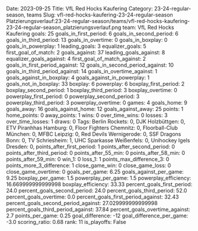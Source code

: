 Date: 2023-09-25
Title: VfL Red Hocks Kaufering
Category: 23-24-regular-season, teams
Slug: vfl-red-hocks-kaufering-23-24-regular-season
Platzierungsverlauf:23-24-regular-season/teams/vfl-red-hocks-kaufering-23-24-regular-season_platzierungsverlauf.png
team: VfL Red Hocks Kaufering
goals: 25
goals_in_first_period: 6
goals_in_second_period: 6
goals_in_third_period: 13
goals_in_overtime: 0
goals_in_boxplay: 0
goals_in_powerplay: 1
leading_goals: 3
equalizer_goals: 5
first_goal_of_match: 2
goals_against: 37
leading_goals_against: 8
equalizer_goals_against: 4
first_goal_of_match_against: 2
goals_in_first_period_against: 12
goals_in_second_period_against: 10
goals_in_third_period_against: 14
goals_in_overtime_against: 1
goals_against_in_boxplay: 4
goals_against_in_powerplay: 1
goals_not_in_boxplay: 33
boxplay: 6
powerplay: 6
boxplay_first_period: 2
boxplay_second_period: 1
boxplay_third_period: 3
boxplay_overtime: 0
powerplay_first_period: 0
powerplay_second_period: 3
powerplay_third_period: 3
powerplay_overtime: 0
games: 4
goals_home: 9
goals_away: 16
goals_against_home: 12
goals_against_away: 25
points: 1
home_points: 0
away_points: 1
wins: 0
over_time_wins: 0
losses: 3
over_time_losses: 1
draws: 0
Tags:  Berlin Rockets: 0,  DJK Holzbüttgen: 0,  ETV Piranhhas Hamburg: 0,  Floor Fighters Chemnitz: 0,  Floorball-Club München: 0,  MFBC Leipzig: 0,  Red Devils Wernigerode: 0,  SSF Dragons Bonn: 0,  TV Schriesheim: 1,  UHC Sparkasse Weißenfels: 0,  Unihockey Igels Dresden: 0,
points_after_first_period: 1
points_after_second_period: 0
points_after_third_period: 0
points_after_55_min: 0
points_after_58_min: 0
points_after_59_min: 0
win_1: 0
loss_1: 1
points_max_difference_3: 0
points_more_3_difference: 1
close_game_win: 0
close_game_loss: 0
close_game_overtime: 0
goals_per_game: 6.25
goals_against_per_game: 9.25
boxplay_per_game: 1.5
powerplay_per_game: 1.5
powerplay_efficiency: 16.669999999999998
boxplay_efficiency: 33.33
percent_goals_first_period: 24.0
percent_goals_second_period: 24.0
percent_goals_third_period: 52.0
percent_goals_overtime: 0.0
percent_goals_first_period_against: 32.43
percent_goals_second_period_against: 27.029999999999998
percent_goals_third_period_against: 37.84
percent_goals_overtime_against: 2.7
points_per_game: 0.25
goal_difference: -12
goal_difference_per_game: -3.0
scoring_ratio: 0.68
rank: 11
is_playoffs: False
